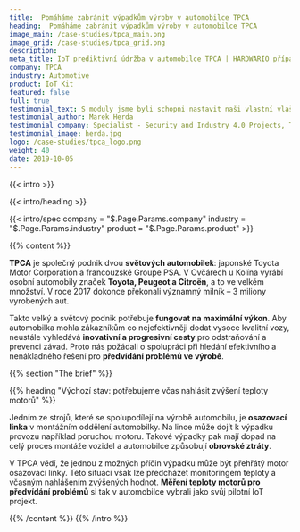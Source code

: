 ```yaml
---
title:  Pomáháme zabránit výpadkům výroby v automobilce TPCA
heading:  Pomáháme zabránit výpadkům výroby v automobilce TPCA
image_main: /case-studies/tpca_main.png
image_grid: /case-studies/tpca_grid.png
description:
meta_title: IoT prediktivní údržba v automobilce TPCA | HARDWARIO případová studie
company: TPCA
industry: Automotive
product: IoT Kit
featured: false
full: true
testimonial_text: S moduly jsme byli schopni nastavit naši vlastní vlaštovku Prů- myslu 4.0 už za pár dní. A ušetřilo nám to čas i peníze.
testimonial_author: Marek Herda
testimonial_company: Specialist - Security and Industry 4.0 Projects, TPCA
testimonial_image: herda.jpg
logo: /case-studies/tpca_logo.png
weight: 40
date: 2019-10-05
---
```


{{< intro >}}

{{< intro/heading >}}

{{< intro/spec company = "$.Page.Params.company" industry = "$.Page.Params.industry" product = "$.Page.Params.product" >}}

{{% content %}}

**TPCA** je společný podnik dvou **světových automobilek**: japonské Toyota Motor Corporation a francouzské Groupe PSA. V Ovčárech u Kolína vyrábí osobní automobily značek **Toyota, Peugeot a Citroën**, a to ve velkém množství. V roce 2017 dokonce překonali významný milník – 3 miliony vyrobených aut.

Takto velký a světový podnik potřebuje **fungovat na maximální výkon**. Aby automobilka mohla zákazníkům co nejefektivněji dodat vysoce kvalitní vozy, neustále vyhledává **inovativní a progresivní cesty** pro odstraňování a prevenci závad. Proto nás požádali o spolupráci při hledání efektivního a nenákladného řešení pro **předvídání problémů ve výrobě**.

{{% section "The brief" %}}

{{% heading "Výchozí stav: potřebujeme včas nahlásit zvýšení teploty motorů" %}}

Jedním ze strojů, které se spolupodílejí na výrobě automobilu, je **osazovací linka** v montážním oddělení automobilky. Na lince může dojít k výpadku provozu například poruchou motoru. Takové výpadky pak mají dopad na celý proces montáže vozidel a automobilce způsobují **obrovské ztráty**.

V TPCA vědí, že jednou z možných příčin výpadku může být přehřátý motor osazovací linky. Této situaci však lze předcházet monitoringem teploty a včasným nahlášením zvýšených hodnot. **Měření teploty motorů pro předvídání problémů** si tak v automobilce vybrali jako svůj pilotní IoT projekt.

{{% /content %}}
{{% /intro %}}
